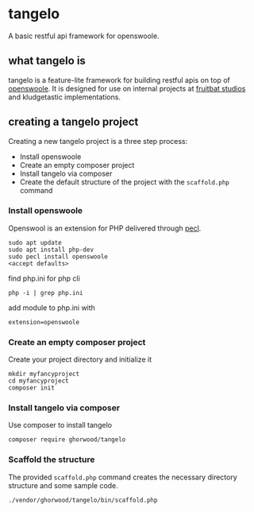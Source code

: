 # tangelo
A basic restful api framework for openswoole.

## what tangelo is
tangelo is a feature-lite framework for building restful apis on top of [openswoole](https://openswoole.com/).
It is designed for use on internal projects at [fruitbat studios](https://fruitbat.studio) and kludgetastic implementations.

## creating a tangelo project
Creating a new tangelo project is a three step process:

- Install openswoole
- Create an empty composer project
- Install tangelo via composer
- Create the default structure of the project with the `scaffold.php` command

### Install openswoole
Openswool is an extension for PHP delivered through [pecl](https://pecl.php.net/).

```
sudo apt update
sudo apt install php-dev
sudo pecl install openswoole
<accept defaults>
```

find php.ini for php cli

```
php -i | grep php.ini
```

add module to php.ini with

```
extension=openswoole
```

### Create an empty composer project
Create your project directory and initialize it

```
mkdir myfancyproject
cd myfancyproject
composer init
```

### Install tangelo via composer
Use composer to install tangelo

```
composer require ghorwood/tangelo
```

### Scaffold the structure
The provided `scaffold.php` command creates the necessary directory structure and some sample code.

```
./vendor/ghorwood/tangelo/bin/scaffold.php
```

